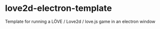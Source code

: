 # love2d-electron-template
Template for running a LÖVE / Love2d / love.js game in an electron window
